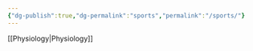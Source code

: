 ```yaml
---
{"dg-publish":true,"dg-permalink":"sports","permalink":"/sports/"}
---
```


[[Physiology\|Physiology]]